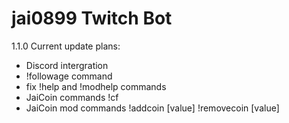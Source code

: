 # jai0899 Twitch Bot

1.1.0
Current update plans:
- Discord intergration
- !followage command
- fix !help and !modhelp commands
- JaiCoin commands !cf
- JaiCoin mod commands !addcoin [value] !removecoin [value]
